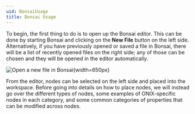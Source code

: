```yaml
---
uid: BonsaiUsage
title: Bonsai Usage
---
```


To begin, the first thing to do is to open up the Bonsai editor. This can be done by starting Bonsai and clicking on the **New File** button on the left side. Alternatively, if you have previously opened or saved a file in Bonsai, there will be a list of recently opened files on the right side; any of those can be chosen and they will be opened in the editor automatically.

![Open a new file in Bonsai](../../images/bonsai-splash-page-new-file.png){width=650px}

From the editor, nodes can be selected on the left side and placed into the workspace. Before going into details on how to place nodes, we will instead go over the different types of nodes, some examples of ONIX-specific nodes in each category, and some common categories of properties that can be modified across nodes.
